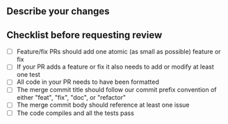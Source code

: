 ## Describe your changes

## Checklist before requesting review

-   [ ] Feature/fix PRs should add one atomic (as small as possible) feature or
        fix
-   [ ] If your PR adds a feature or fix it also needs to add or modify at least
        one test
-   [ ] All code in your PR needs to have been formatted
-   [ ] The merge commit title should follow our commit prefix convention of
        either "feat", "fix", "doc", or "refactor"
-   [ ] The merge commit body should reference at least one issue
-   [ ] The code compiles and all the tests pass
